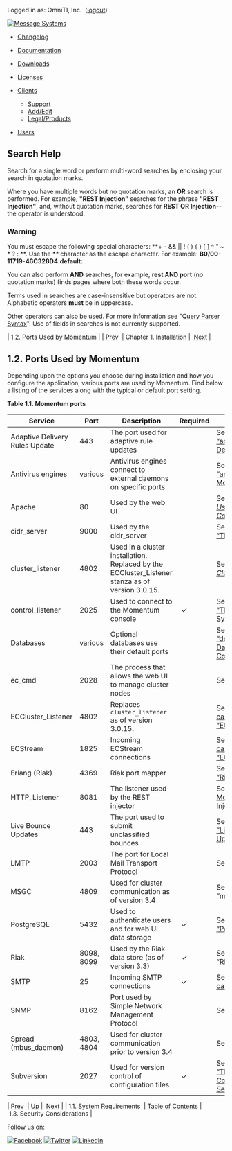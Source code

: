 Logged in as: OmniTI, Inc.  ([logout](https://support.messagesystems.com/logout.php))

[![Message Systems](https://support.messagesystems.com/images/ms-white205.png)](https://support.messagesystems.com/start.php) 

*   [Changelog](https://support.messagesystems.com/start.php?show=changelog)
*   [Documentation](https://support.messagesystems.com/docs/)
*   [Downloads](https://support.messagesystems.com/start.php)

*   [Licenses](https://support.messagesystems.com/license_summary.php)
*   <a href="">Clients</a>
    *   [Support](https://support.messagesystems.com/cs.php)
    *   [Add/Edit](https://support.messagesystems.com/edit_client.php)
    *   [Legal/Products](https://support.messagesystems.com/edit_products.php)
*   [Users](https://support.messagesystems.com/edit_customer.php)

## Search Help

Search for a single word or perform multi-word searches by enclosing your search in quotation marks.

Where you have multiple words but no quotation marks, an **OR** search is performed. For example, **"REST Injection"** searches for the phrase **"REST Injection"**, and, without quotation marks, searches for **REST OR Injection**--the operator is understood.

### Warning

You must escape the following special characters: **+ - && || ! ( ) { } [ ] ^ " ~ * ? : \**. Use the **\** character as the escape character. For example: **B0/00-11719-46C328D4\:default\:**

You can also perform **AND** searches, for example, **rest AND port** (no quotation marks) finds pages where both these words occur.

Terms used in searches are case-insensitive but operators are not. Alphabetic operators **must** be in uppercase.

Other operators can also be used. For more information see "[Query Parser Syntax](https://lucene.apache.org/core/old_versioned_docs/versions/3_0_0/queryparsersyntax.html)". Use of fields in searches is not currently supported.

| 1.2. Ports Used by Momentum |
| [Prev](install.requirements.php)  | Chapter 1. Installation |  [Next](install.security.php) |

## 1.2. Ports Used by Momentum

Depending upon the options you choose during installation and how you configure the application, various ports are used by Momentum. Find below a listing of the services along with the typical or default port setting.

<a name="idp216560"></a>

**Table 1.1. Momentum ports**

| Service | Port | Description | Required | Link |
| --- | --- | --- | --- | --- |
| Adaptive Delivery Rules Update | 443 | The port used for adaptive rule updates |   | See [Section 14.2, “adaptive – Adaptive Delivery”](modules.adaptive.php "14.2. adaptive – Adaptive Delivery") |
| Antivirus engines | various | Antivirus engines connect to external daemons on specific ports |   | See [Section 14.5, “antivirus – Antivirus Modules”](modules.antivirus.php "14.5. antivirus – Antivirus Modules") |
| Apache | 80 | Used by the web UI |   | See [Chapter 3, *Using the Web Console*](web3.php "Chapter 3. Using the Web Console")  |
| cidr_server | 9000 | Used by the cidr_server |   | See [Section 7.10, “The `cidr_server`”](cluster.cidr_server.php "7.10. The cidr_server") |
| cluster_listener | 4802 | Used in a cluster installation. Replaced by the ECCluster_Listener stanza as of version 3.0.15. |   | See [Chapter 7, *Clustering*](cluster.php "Chapter 7. Clustering") |
| control_listener | 2025 | Used to connect to the Momentum console |  ✓ | See [Section 4.1, “The Momentum System Console”](operations.console.php "4.1. The Momentum System Console") |
| Databases | various | Optional databases use their default ports |   | See [Section 14.30, “ds_core – Datasource Query Core”](modules.ds_core.php "14.30. ds_core – Datasource Query Core") |
| ec_cmd | 2028 | The process that allows the web UI to manage cluster nodes |   | See [ec_cmd](executable.ec_cmd.php "ec_cmd") |
| ECCluster_Listener | 4802 | Replaces `cluster_listener` as of version 3.0.15. |   | See [the section called “ECCluster_Listener”](ecelerity-cluster.conf.php#ecelerity-cluster.conf.eccluster_listener "ECCluster_Listener") |
| ECStream | 1825 | Incoming ECStream connections |   | See [the section called “ECStream_Listener”](ecelerity.conf.php#ecelerity.conf.ecstream_listener "ECStream_Listener") |
| Erlang (Riak) | 4369 | Riak port mapper |   | See [Section 4.4.2, “Riak Ports”](operations.riak.php#operations.riak.ports "4.4.2. Riak Ports") |
| HTTP_Listener | 8081 | The listener used by the REST injector |   | See "[The Momentum REST Injector](https://support.messagesystems.com/docs/web-rest-injector/index.php)" |
| Live Bounce Updates | 443 | The port used to submit unclassified bounces |   | See [Section 14.44, “Live Bounce Updates – Module”](modules.live.bounce.updates.php "14.44. Live Bounce Updates – Module") |
| LMTP | 2003 | The port for Local Mail Transport Protocol |   | See [lmtp_port](conf.ref.lmtp_port.php "lmtp_port") |
| MSGC | 4809 | Used for cluster communication as of version 3.4 |   | See [Section 14.47, “msgc – Modules”](modules.msgc.php "14.47. msgc – Modules") |
| PostgreSQL | 5432 | Used to authenticate users and for web UI data storage |  ✓ | See [Section 4.3, “PostgreSQL”](operations.postgresql.php "4.3. PostgreSQL") |
| Riak | 8098, 8099 | Used by the Riak data store (as of version 3.3) |  ✓ | See [Section 4.4.2, “Riak Ports”](operations.riak.php#operations.riak.ports "4.4.2. Riak Ports") |
| SMTP | 25 | Incoming SMTP connections |  ✓ | See [the section called “Listeners”](ecelerity.conf.php#ecelerity.conf3.listeners "Listeners") |
| SNMP | 8162 | Port used by Simple Network Management Protocol |   | See [SNMP](conf.ref.snmp.php "SNMP") |
| Spread (mbus_daemon) | 4803, 4804 | Used for cluster communication prior to version 3.4 |   | See [mbus.conf](mbus.conf.php "mbus.conf") |
| Subversion | 2027 | Used for version control of configuration files |  ✓ | See [Section 2.7, “The Momentum Configuration Server: ecconfigd”](conf.ecconfigd.php "2.7. The Momentum Configuration Server: ecconfigd") |

| [Prev](install.requirements.php)  | [Up](install.php) |  [Next](install.security.php) |
| 1.1. System Requirements  | [Table of Contents](index.php) |  1.3. Security Considerations |

Follow us on:

[![Facebook](https://support.messagesystems.com/images/icon-facebook.png)](http://www.facebook.com/messagesystems) [![Twitter](https://support.messagesystems.com/images/icon-twitter.png)](http://twitter.com/#!/MessageSystems) [![LinkedIn](https://support.messagesystems.com/images/icon-linkedin.png)](http://www.linkedin.com/company/message-systems)